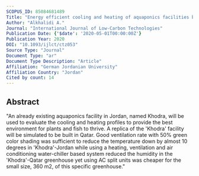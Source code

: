 ```yaml
---
SCOPUS_ID: 85084681489
Title: "Energy efficient cooling and heating of aquaponics facilities based on regional climate"
Author: "Alkhalidi A."
Journal: "International Journal of Low-Carbon Technologies"
Publication Date: {'$date': '2020-05-01T00:00:00Z'}
Publication Year: 2020
DOI: "10.1093/ijlct/ctz053"
Source Type: "Journal"
Document Type: "ar"
Document Type Description: "Article"
Affiliation: "German Jordanian University"
Affiliation Country: "Jordan"
Cited by count: 14
---
```


## Abstract
"An already existing aquaponics facility in Jordan, named Khodra, will be used to evaluate the cooling and heating profiles to provide the best environment for plants and fish to thrive. A replica of the 'Khodra' facility will be simulated to be built in Qatar. Good ventilation rate with 50% green color shading was sufficient to reduce the temperature down by almost 10 degrees in 'Khodra'-Jordan while using a heating, ventilation and air conditioning water-chiller based system reduced the humidity in the 'Khodra'-Qatar greenhouse yet using AC split units was cheaper for the small size, 360 m2, of this specific greenhouse."
